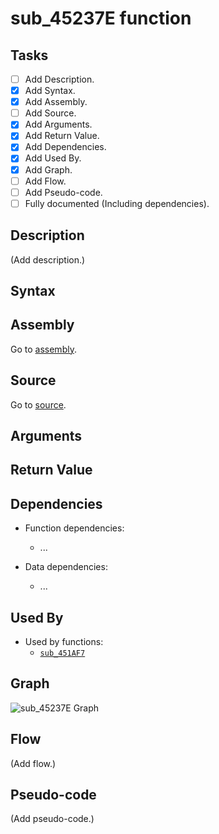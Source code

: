 # sub_45237E function

## Tasks

- [ ] Add Description.
- [X] Add Syntax.
- [X] Add Assembly.
- [ ] Add Source.
- [X] Add Arguments.
- [X] Add Return Value.
- [X] Add Dependencies.
- [X] Add Used By.
- [X] Add Graph.
- [ ] Add Flow.
- [ ] Add Pseudo-code.
- [ ] Fully documented (Including dependencies).

## Description

(Add description.)

## Syntax



## Assembly

Go to [assembly](../asm/sub_45237E.asm).

## Source

Go to [source](../cc/sub_45237E.cc).

## Arguments



## Return Value



## Dependencies

* Function dependencies:
  * ...


* Data dependencies:
  * ...

## Used By

* Used by functions:
  * [`sub_451AF7`](../md/sub_451AF7.md)

## Graph

![sub_45237E Graph](../svg/sub_45237E.svg "sub_45237E Graph")

## Flow

(Add flow.)

## Pseudo-code

(Add pseudo-code.)
